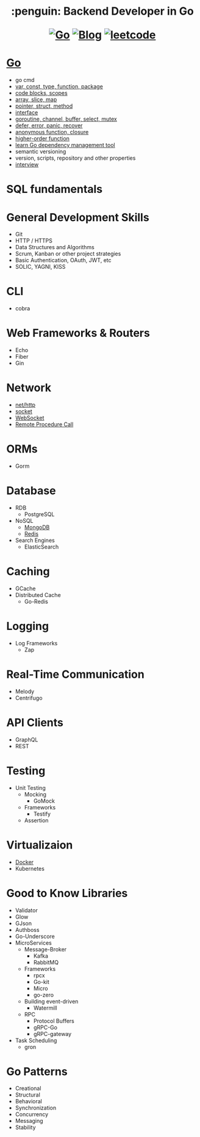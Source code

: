 <h1 align="center"> :penguin: Backend Developer in Go

<p align="center">
  <a href="#Go"><img src="https://img.shields.io/badge/language-Go-blue.svg" alt="Go"></a>
  <a href="https://regy.dev"><img src="https://img.shields.io/badge/Blog-ReGY's Inspiration-critical.svg" alt="Blog"></a>
  <a href="https://github.com/ReGYChang/LeetCode"><img src="https://img.shields.io/badge/algo-leetcode-brightgreen.svg" alt="leetcode"></a>
</p>

# [Go](go/README.md)
- go cmd
- [var, const, type, function, package](go/var_const_type_function_package.md)
- [code blocks, scopes](go/code_blocks_scopes.md)
- [array, slice, map](go/array_slice_map.md)
- [pointer, struct, method](go/pointer_struct_methods.md)
- [interface](go/interface.md)
- [goroutine, channel, buffer, select, mutex](go/go_channel_buffer_select_mutex.md)
- [defer, error, panic, recover](go/defer_error_panic_recover.md)
- [anonymous function, closure](go/anonymouse_closure.md)
- [higher-order function](go/higher_order_func.md)
- [learn Go dependency management tool](go/pkg_tools.md)
- semantic versioning
- version, scripts, repository and other properties
- [interview](go/interview.md)

# SQL fundamentals
# General Development Skills
  - Git
  - HTTP / HTTPS
  - Data Structures and Algorithms
  - Scrum, Kanban or other project strategies
  - Basic Authentication, OAuth, JWT, etc
  - SOLIC, YAGNI, KISS
# CLI
  - cobra
# Web Frameworks & Routers
  - Echo
  - Fiber
  - Gin
# Network
  - [net/http](network/net_http.md)
  - [socket](network/socket.md)
  - [WebSocket](network/websocket.md)
  - [Remote Procedure Call](network/rpc.md)
# ORMs
  - Gorm
# Database
  - RDB
      - PostgreSQL
  - NoSQL
      - [MongoDB](database/mongodb.md)
      - [Redis](database/redis.md)
  - Search Engines
      - ElasticSearch
# Caching
  - GCache
  - Distributed Cache
      - Go-Redis
# Logging
  - Log Frameworks
      - Zap
# Real-Time Communication
  - Melody
  - Centrifugo
# API Clients
  - GraphQL
  - REST
# Testing
  - Unit Testing
      - Mocking
          - GoMock
      - Frameworks
          - Testify
      - Assertion
# Virtualizaion
  - [Docker](virtualization/docker.md)
  - Kubernetes
# Good to Know Libraries
  - Validator
  - Glow
  - GJson
  - Authboss
  - Go-Underscore
  - MicroServices
      - Message-Broker
          - Kafka
          - RabbitMQ
      - Frameworks
          - rpcx
          - Go-kit
          - Micro
          - go-zero
      - Building event-driven
          - Watermill
      - RPC
          - Protocol Buffers
          - gRPC-Go
          - gRPC-gateway
  - Task Scheduling
      - gron
# Go Patterns
  - Creational
  - Structural
  - Behavioral
  - Synchronization
  - Concurrency
  - Messaging
  - Stability
